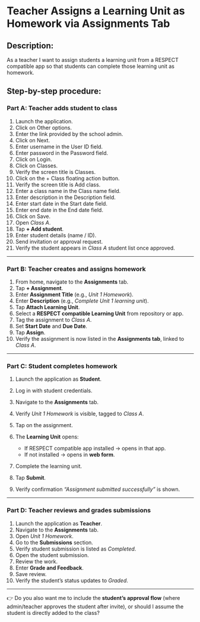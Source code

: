 # Teacher Assigns a Learning Unit as Homework via Assignments Tab

## Description:
As a teacher I want to assign students a learning unit from a RESPECT compatible app so that students can complete those learning unit as homework.

## Step-by-step procedure:

### Part A: Teacher adds student to class

1. Launch the application.
2. Click on Other options.
3. Enter the link provided by the school admin.
4. Click on Next.
5. Enter username in the User ID field.
6. Enter password in the Password field.
7. Click on Login.
8. Click on Classes.
9. Verify the screen title is Classes.
10. Click on the + Class floating action button.
11. Verify the screen title is Add class.
12. Enter a class name in the Class name field.
13. Enter description in the Description field.
14. Enter start date in the Start date field.
15. Enter end date in the End date field.
16. Click on Save.
17. Open *Class A*.
18. Tap **+ Add student**.
19. Enter student details (name / ID).
20. Send invitation or approval request.
21. Verify the student appears in *Class A* student list once approved.

---

### Part B: Teacher creates and assigns homework

1. From home, navigate to the **Assignments** tab.
2. Tap **+ Assignment**.
3. Enter **Assignment Title** (e.g., *Unit 1 Homework*).
4. Enter **Description** (e.g., *Complete Unit 1 learning unit*).
5. Tap **Attach Learning Unit**.
6. Select a **RESPECT compatible Learning Unit** from repository or app.
7. Tag the assignment to *Class A*.
8. Set **Start Date** and **Due Date**.
9. Tap **Assign**.
10. Verify the assignment is now listed in the **Assignments tab**, linked to *Class A*.

---

### Part C: Student completes homework

1. Launch the application as **Student**.
2. Log in with student credentials.
3. Navigate to the **Assignments** tab.
4. Verify *Unit 1 Homework* is visible, tagged to *Class A*.
5. Tap on the assignment.
6. The **Learning Unit** opens:

    * If RESPECT compatible app installed → opens in that app.
    * If not installed → opens in **web form**.
7. Complete the learning unit.
8. Tap **Submit**.
9. Verify confirmation *“Assignment submitted successfully”* is shown.

---

### Part D: Teacher reviews and grades submissions

1. Launch the application as **Teacher**.
2. Navigate to the **Assignments** tab.
3. Open *Unit 1 Homework*.
4. Go to the **Submissions** section.
5. Verify student submission is listed as *Completed*.
6. Open the student submission.
7. Review the work.
8. Enter **Grade and Feedback**.
9. Save review.
10. Verify the student’s status updates to *Graded*.

---

👉 Do you also want me to include the **student’s approval flow** (where admin/teacher approves the student after invite), or should I assume the student is directly added to the class?
